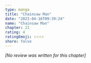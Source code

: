 ```yaml
---
type: manga
title: "Chainsaw Man"
date: "2023-04-16T09:39:24"
name: "Chainsaw Man"
chapter: 21
rating: 4
ratingEmoji: ⭐️⭐️⭐️⭐️
share: false
---
```


*[No review was written for this chapter]*
